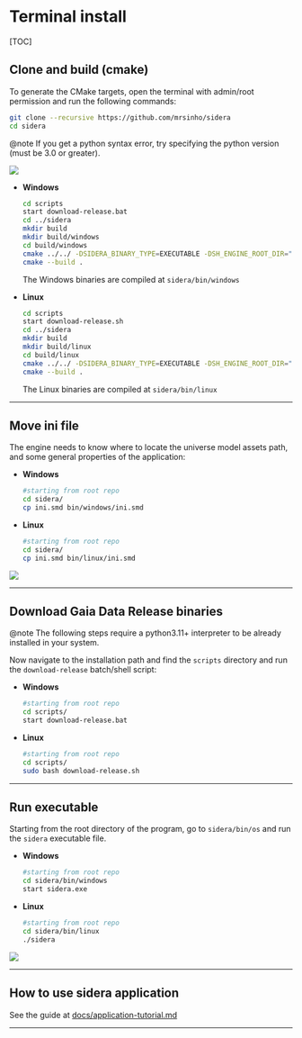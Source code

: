 # Terminal install

[TOC]

## Clone and build (cmake)

To generate the CMake targets, open the terminal with admin/root permission and run the following commands:

```bash
git clone --recursive https://github.com/mrsinho/sidera
cd sidera
```

@note If you get a python syntax error, try specifying the python version (must be 3.0 or greater).

![](./media/mass_feh_age_polar__agecf.png)


<div class="tabbed">

- <b class="tab-title">Windows</b>
    ```bash
    cd scripts
    start download-release.bat
    cd ../sidera
    mkdir build
    mkdir build/windows
    cd build/windows
    cmake ../../ -DSIDERA_BINARY_TYPE=EXECUTABLE -DSH_ENGINE_ROOT_DIR="repo/absolute/path/externals/shengine"
    cmake --build .
    ```

    The Windows binaries are compiled at `sidera/bin/windows`


- <b class="tab-title">Linux</b>
    ```bash
    cd scripts
    start download-release.sh
    cd ../sidera
    mkdir build
    mkdir build/linux
    cd build/linux
    cmake ../../ -DSIDERA_BINARY_TYPE=EXECUTABLE -DSH_ENGINE_ROOT_DIR="repo/absolute/path/externals/shengine"
    cmake --build .
    ```

    The Linux binaries are compiled at `sidera/bin/linux`

</div>




---

## Move ini file

The engine needs to know where to locate the universe model assets path, and some general properties of the application: 

<div class="tabbed">

- <b class="tab-title">Windows</b>
    ```bash
    #starting from root repo
    cd sidera/
    cp ini.smd bin/windows/ini.smd
    ```

- <b class="tab-title">Linux</b>
    ```bash
    #starting from root repo
    cd sidera/
    cp ini.smd bin/linux/ini.smd
    ```

</div>

![](./media/age_mass_feh__fehcf_cartesian.png)

---

## Download Gaia Data Release binaries

@note The following steps require a python3.11+ interpreter to be already installed in your system.

Now navigate to the installation path and find the `scripts` directory and run the `download-release` batch/shell script:

<div class="tabbed">

- <b class="tab-title">Windows</b>
    ```bash
    #starting from root repo
    cd scripts/
    start download-release.bat
    ```

- <b class="tab-title">Linux</b>
    ```bash
    #starting from root repo
    cd scripts/
    sudo bash download-release.sh
    ```

</div>

---

## Run executable

Starting from the root directory of the program, go to `sidera/bin/os` and run the `sidera` executable file.

<div class="tabbed">

- <b class="tab-title">Windows</b>
    ```bash
    #starting from root repo
    cd sidera/bin/windows
    start sidera.exe
    ```

- <b class="tab-title">Linux</b>
    ```bash
    #starting from root repo
    cd sidera/bin/linux
    ./sidera
    ```

</div>

![](./media/sidera-startup.png)

---

## How to use sidera application

See the guide at [docs/application-tutorial.md](application-tutorial.md)

---